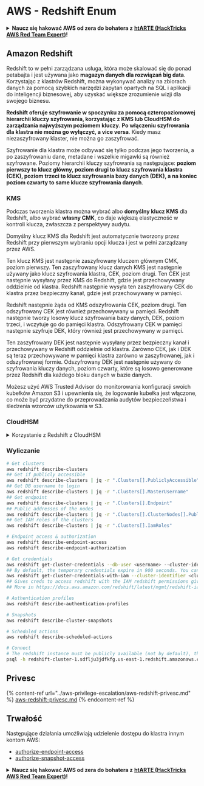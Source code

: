 # AWS - Redshift Enum

<details>

<summary><strong>Naucz się hakować AWS od zera do bohatera z</strong> <a href="https://training.hacktricks.xyz/courses/arte"><strong>htARTE (HackTricks AWS Red Team Expert)</strong></a><strong>!</strong></summary>

Inne sposoby wsparcia HackTricks:

* Jeśli chcesz zobaczyć swoją **firmę reklamowaną w HackTricks** lub **pobrać HackTricks w formacie PDF**, sprawdź [**SUBSCRIPTION PLANS**](https://github.com/sponsors/carlospolop)!
* Zdobądź [**oficjalne gadżety PEASS & HackTricks**](https://peass.creator-spring.com)
* Odkryj [**Rodzinę PEASS**](https://opensea.io/collection/the-peass-family), naszą kolekcję ekskluzywnych [**NFT**](https://opensea.io/collection/the-peass-family)
* **Dołącz do** 💬 [**grupy Discord**](https://discord.gg/hRep4RUj7f) lub [**grupy telegramowej**](https://t.me/peass) lub **śledź** nas na **Twitterze** 🐦 [**@hacktricks\_live**](https://twitter.com/hacktricks\_live)**.**
* **Podziel się swoimi sztuczkami hakerskimi, przesyłając PR-y do** [**HackTricks**](https://github.com/carlospolop/hacktricks) i [**HackTricks Cloud**](https://github.com/carlospolop/hacktricks-cloud) github repos.

</details>

## Amazon Redshift

Redshift to w pełni zarządzana usługa, która może skalować się do ponad petabajta i jest używana jako **magazyn danych dla rozwiązań big data**. Korzystając z klastrów Redshift, można wykonywać analizy na zbiorach danych za pomocą szybkich narzędzi zapytań opartych na SQL i aplikacji do inteligencji biznesowej, aby uzyskać większe zrozumienie wizji dla swojego biznesu.

**Redshift oferuje szyfrowanie w spoczynku za pomocą czteropoziomowej hierarchii kluczy szyfrowania, korzystając z KMS lub CloudHSM do zarządzania najwyższym poziomem kluczy**. **Po włączeniu szyfrowania dla klastra nie można go wyłączyć, a vice versa**. Kiedy masz niezaszyfrowany klaster, nie można go zaszyfrować.

Szyfrowanie dla klastra może odbywać się tylko podczas jego tworzenia, a po zaszyfrowaniu dane, metadane i wszelkie migawki są również szyfrowane. Poziomy hierarchii kluczy szyfrowania są następujące: **poziom pierwszy to klucz główny, poziom drugi to klucz szyfrowania klastra (CEK), poziom trzeci to klucz szyfrowania bazy danych (DEK), a na koniec poziom czwarty to same klucze szyfrowania danych**.

### KMS

Podczas tworzenia klastra można wybrać albo **domyślny klucz KMS** dla Redshift, albo wybrać **własny CMK**, co daje większą elastyczność w kontroli klucza, zwłaszcza z perspektywy audytu.

Domyślny klucz KMS dla Redshift jest automatycznie tworzony przez Redshift przy pierwszym wybraniu opcji klucza i jest w pełni zarządzany przez AWS.

Ten klucz KMS jest następnie zaszyfrowany kluczem głównym CMK, poziom pierwszy. Ten zaszyfrowany klucz danych KMS jest następnie używany jako klucz szyfrowania klastra, CEK, poziom drugi. Ten CEK jest następnie wysyłany przez KMS do Redshift, gdzie jest przechowywany oddzielnie od klastra. Redshift następnie wysyła ten zaszyfrowany CEK do klastra przez bezpieczny kanał, gdzie jest przechowywany w pamięci.

Redshift następnie żąda od KMS odszyfrowania CEK, poziom drugi. Ten odszyfrowany CEK jest również przechowywany w pamięci. Redshift następnie tworzy losowy klucz szyfrowania bazy danych, DEK, poziom trzeci, i wczytuje go do pamięci klastra. Odszyfrowany CEK w pamięci następnie szyfruje DEK, który również jest przechowywany w pamięci.

Ten zaszyfrowany DEK jest następnie wysyłany przez bezpieczny kanał i przechowywany w Redshift oddzielnie od klastra. Zarówno CEK, jak i DEK są teraz przechowywane w pamięci klastra zarówno w zaszyfrowanej, jak i odszyfrowanej formie. Odszyfrowany DEK jest następnie używany do szyfrowania kluczy danych, poziom czwarty, które są losowo generowane przez Redshift dla każdego bloku danych w bazie danych.

Możesz użyć AWS Trusted Advisor do monitorowania konfiguracji swoich kubełków Amazon S3 i upewnienia się, że logowanie kubełka jest włączone, co może być przydatne do przeprowadzania audytów bezpieczeństwa i śledzenia wzorców użytkowania w S3.

### CloudHSM

<details>

<summary>Korzystanie z Redshift z CloudHSM</summary>

Pracując z CloudHSM w celu wykonania szyfrowania, najpierw musisz skonfigurować zaufane połączenie między klientem HSM a Redshift, korzystając z certyfikatów klienta i serwera.

To połączenie jest wymagane do zapewnienia bezpiecznej komunikacji, umożliwiającej wysyłanie kluczy szyfrowania między klientem HSM a klastrami Redshift. Korzystając z losowo generowanej pary kluczy prywatnego i publicznego, Redshift tworzy publiczny certyfikat klienta, który jest szyfrowany i przechowywany przez Redshift. Musi być on pobrany i zarejestrowany w kliencie HSM, a następnie przypisany do odpowiedniej partycji HSM.

Następnie musisz skonfigurować Redshift z następującymi danymi dotyczącymi klienta HSM: adres IP HSM, nazwę partycji HSM, hasło partycji HSM i publiczny certyfikat serwera HSM, który jest szyfrowany przez CloudHSM za pomocą wewnętrznego klucza głównego. Po dostarczeniu tych informacji Redshift potwierdzi i zweryfikuje, czy może nawiązać połączenie i uzyskać dostęp do partycji deweloperskiej.

Jeśli twoje wewnętrzne polityki bezpieczeństwa lub kontrole zarządzania wymagają rotacji kluczy, jest to możliwe w Redshift, umożliwiając rotację kluczy szyfrowania dla zaszyfrowanych klastrów. Należy jednak pamiętać, że podczas procesu rotacji kluczy, klaster staje się niedostępny przez bardzo krótki okres czasu, dlatego najlepiej rotować klucze tylko wtedy, gdy jest to konieczne, lub jeśli podejrzewasz, że mogły zostać skompromitowane.

Podczas rotacji Redshift będzie rotować CEK dla klastra i dla wszystkich kopii zapasowych tego klastra. Rotuje DEK dla klastra, ale niemożliwe jest rotowanie DEK dla migawek przechowywanych w S3, które zostały zaszyfrowane za pomocą DEK. Klastr zostanie ustawiony w stanie "rotating keys" do momentu zakończenia procesu, a następnie status wróci do "available".

</details>

### Wyliczanie

```bash
# Get clusters
aws redshift describe-clusters
## Get if publicly accessible
aws redshift describe-clusters | jq -r ".Clusters[].PubliclyAccessible"
## Get DB username to login
aws redshift describe-clusters | jq -r ".Clusters[].MasterUsername"
## Get endpoint
aws redshift describe-clusters | jq -r ".Clusters[].Endpoint"
## Public addresses of the nodes
aws redshift describe-clusters | jq -r ".Clusters[].ClusterNodes[].PublicIPAddress"
## Get IAM roles of the clusters
aws redshift describe-clusters | jq -r ".Clusters[].IamRoles"

# Endpoint access & authorization
aws redshift describe-endpoint-access
aws redshift describe-endpoint-authorization

# Get credentials
aws redshift get-cluster-credentials --db-user <username> --cluster-identifier <cluster-id>
## By default, the temporary credentials expire in 900 seconds. You can optionally specify a duration between 900 seconds (15 minutes) and 3600 seconds (60 minutes).
aws redshift get-cluster-credentials-with-iam --cluster-identifier <cluster-id>
## Gives creds to access redshift with the IAM redshift permissions given to the current AWS account
## More in https://docs.aws.amazon.com/redshift/latest/mgmt/redshift-iam-access-control-identity-based.html

# Authentication profiles
aws redshift describe-authentication-profiles

# Snapshots
aws redshift describe-cluster-snapshots

# Scheduled actions
aws redshift describe-scheduled-actions

# Connect
# The redshift instance must be publicly available (not by default), the sg need to allow inbounds connections to the port and you need creds
psql -h redshift-cluster-1.sdflju3jdfkfg.us-east-1.redshift.amazonaws.com -U admin -d dev -p 5439
```

## Privesc

{% content-ref url="../aws-privilege-escalation/aws-redshift-privesc.md" %}
[aws-redshift-privesc.md](../aws-privilege-escalation/aws-redshift-privesc.md)
{% endcontent-ref %}

## Trwałość

Następujące działania umożliwiają udzielenie dostępu do klastra innym kontom AWS:

* [authorize-endpoint-access](https://docs.aws.amazon.com/cli/latest/reference/redshift/authorize-endpoint-access.html)
* [authorize-snapshot-access](https://docs.aws.amazon.com/cli/latest/reference/redshift/authorize-snapshot-access.html)

<details>

<summary><strong>Naucz się hakować AWS od zera do bohatera z</strong> <a href="https://training.hacktricks.xyz/courses/arte"><strong>htARTE (HackTricks AWS Red Team Expert)</strong></a><strong>!</strong></summary>

Inne sposoby wsparcia HackTricks:

* Jeśli chcesz zobaczyć swoją **firmę reklamowaną w HackTricks** lub **pobrać HackTricks w formacie PDF**, sprawdź [**PLAN SUBSKRYPCJI**](https://github.com/sponsors/carlospolop)!
* Zdobądź [**oficjalne gadżety PEASS & HackTricks**](https://peass.creator-spring.com)
* Odkryj [**Rodzinę PEASS**](https://opensea.io/collection/the-peass-family), naszą kolekcję ekskluzywnych [**NFT**](https://opensea.io/collection/the-peass-family)
* **Dołącz do** 💬 [**grupy Discord**](https://discord.gg/hRep4RUj7f) lub [**grupy telegramowej**](https://t.me/peass) lub **śledź** nas na **Twitterze** 🐦 [**@hacktricks\_live**](https://twitter.com/hacktricks\_live)**.**
* **Podziel się swoimi sztuczkami hakerskimi, przesyłając PR-y do** [**HackTricks**](https://github.com/carlospolop/hacktricks) i [**HackTricks Cloud**](https://github.com/carlospolop/hacktricks-cloud) github repos.

</details>
